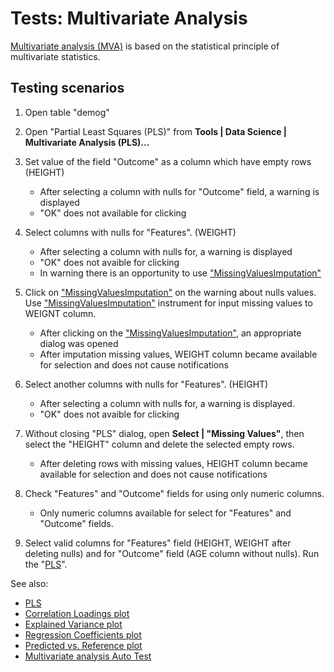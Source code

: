 <!-- TITLE: Tests: Multivariate Analysis -->
<!-- SUBTITLE: -->

# Tests: Multivariate Analysis

[Multivariate analysis (MVA)](../plugins/multivariate-analysis/pls.md) is based on the statistical principle of multivariate statistics.


## Testing scenarios

1. Open table "demog"

1. Open "Partial Least Squares (PLS)" from **Tools | Data Science | Multivariate Analysis (PLS)...**

1. Set value of the field "Outcome" as a column which have empty rows (HEIGHT)
   * After selecting a column with nulls for "Outcome" field, a warning is displayed 
   * "OK" does not available for clicking

1. Select columns with nulls for "Features". (WEIGHT)
   * After selecting a column with nulls for, a warning is displayed 
   * "OK" does not avaible for clicking
   * In warning there is an opportunity to use ["MissingValuesImputation"](../dialogs/missing-values-imputation.md)

1. Click on ["MissingValuesImputation"](../dialogs/missing-values-imputation.md) on the warning about nulls values.
Use ["MissingValuesImputation"](../dialogs/missing-values-imputation.md) instrument for input missing values to WEIGNT column.
   * After clicking on the ["MissingValuesImputation"](../dialogs/missing-values-imputation.md), an appropriate dialog was opened
   * After imputation missing values, WEIGHT column became available for selection and does not cause notifications

1. Select another columns with nulls for "Features". (HEIGHT)
   * After selecting a column with nulls for, a warning is displayed. 
   * "OK" does not avaible for clicking

1. Without closing "PLS" dialog, open **Select | "Missing Values"**, then select the "HEIGHT" column and delete the selected empty rows.
   * After deleting rows with missing values, HEIGHT column became available for selection and does not cause notifications

1. Check "Features" and "Outcome" fields for using only numeric columns.
   * Only numeric columns available for select for "Features" and "Outcome" fields.

1. Select valid columns for "Features" field (HEIGHT, WEIGHT after deleting nulls) and for "Outcome" field (AGE column without nulls). 
   Run the "[PLS](../plugins/multivariate-analysis/pls.md)".

See also: 
  * [PLS](../plugins/multivariate-analysis/pls.md)
  * [Correlation Loadings plot](../plugins/multivariate-analysis/plots/correlation-loadings.md)
  * [Explained Variance plot](../plugins/multivariate-analysis/plots/explained-variance.md)
  * [Regression Coefficients plot](../plugins/multivariate-analysis/plots/regression-coefficients.md)
  * [Predicted vs. Reference plot](../plugins/multivariate-analysis/plots/predicted-vs-reference.md)
  * [Multivariate analysis Auto Test](multivariate-analysis-test.side)
